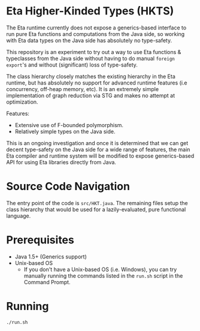 # Eta Higher-Kinded Types (HKTS)

 The Eta runtime currently does not expose a generics-based interface to run pure Eta functions and computations from the Java side, so working with Eta data types on the
 Java side has absolutely no type-safety.

This repository is an experiment to try out a way to use Eta functions & typeclasses
from the Java side without having to do manual `foreign export`'s and without 
(significant) loss of type-safety.

The class hierarchy closely matches the existing hierarchy in the Eta runtime, but has
absolutely no support for advanced runtime features (i.e concurrency, off-heap memory, etc). It is an extremely simple implementation of graph reduction via STG and makes
no attempt at optimization.

Features:
- Extensive use of F-bounded polymorphism.
- Relatively simple types on the Java side.

This is an ongoing investigation and once it is determined that we can get decent
type-safety on the Java side for a wide range of features, the main Eta compiler
and runtime system will be modified to expose generics-based API for using Eta 
libraries directly from Java.

# Source Code Navigation
The entry point of the code is `src/HKT.java`. The remaining files setup the class
hierarchy that would be used for a lazily-evaluated, pure functional language.

# Prerequisites
- Java 1.5+ (Generics support)
- Unix-based OS
  - If you don't have a Unix-based OS (i.e. Windows), you can try manually running
    the commands listed in the `run.sh` script in the Command Prompt.

# Running

```shell
./run.sh
```
